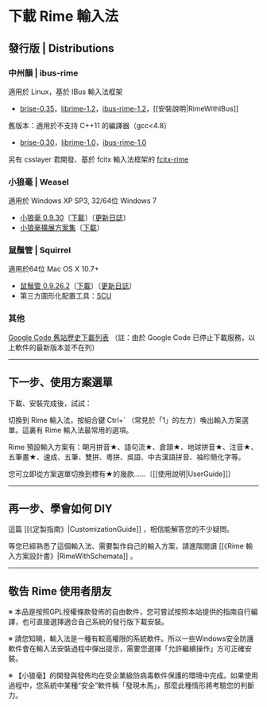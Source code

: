 # 下載 Rime 輸入法

## 發行版 | Distributions

### 中州韻 | ibus-rime

適用於 Linux，基於 IBus 輸入法框架

  * [brise-0.35](http://dl.bintray.com/lotem/rime/brise-0.35.tar.gz)，[librime-1.2](http://dl.bintray.com/lotem/rime/librime-1.2.tar.gz)，[ibus-rime-1.2](http://dl.bintray.com/lotem/rime/ibus-rime-1.2.tar.gz)，[[安裝說明|RimeWithIBus]]

舊版本：適用於不支持 C++11 的編譯器（gcc<4.8）

  * [brise-0.30](http://dl.bintray.com/lotem/rime/brise-0.30.tar.gz)，[librime-1.0](http://dl.bintray.com/lotem/rime/librime-1.0.tar.gz)，[ibus-rime-1.0](http://dl.bintray.com/lotem/rime/ibus-rime-1.0.tar.gz)

另有 csslayer 君開發、基於 fcitx 輸入法框架的  [fcitx-rime](https://github.com/fcitx/fcitx-rime)

### 小狼毫 | Weasel

適用於 Windows XP SP3, 32/64位 Windows 7

  * [小狼毫 0.9.30](https://bintray.com/lotem/rime/Weasel)〔[下載](http://dl.bintray.com/lotem/rime/weasel-0.9.30.0-installer.exe?direct)〕〔[更新日誌](http://rime.github.io/weasel-update/)〕
  * [小狼毫擴展方案集](https://bintray.com/lotem/rime/weasel-expansion)〔[下載](http://dl.bintray.com/lotem/rime/weasel-expansion-0.9.18.0.exe?direct)〕

### 鼠鬚管 | Squirrel

適用於64位 Mac OS X 10.7+

  * [鼠鬚管 0.9.26.2](https://bintray.com/lotem/rime/Squirrel)〔[下載](http://dl.bintray.com/lotem/rime/Squirrel-0.9.26.2.zip)〕〔[更新日誌](http://rime.github.io/release/squirrel/)〕
  * 第三方圖形化配置工具：[SCU](https://github.com/neolee/SCU)

### 其他

[Google Code 舊站歷史下載列表](http://code.google.com/p/rimeime/downloads/list)
（註：由於 Google Code 已停止下載服務，以上軟件的最新版本並不在列）

---

## 下一步、使用方案選單

下載、安裝完成後，試試：

切換到 Rime 輸入法，按組合鍵 Ctrl+` （常見於「1」的左方）喚出輸入方案選單。這裏有 Rime 輸入法最常用的選項。

Rime 預設輸入方案有：朙月拼音★、語句流★、倉頡★、地球拼音★、注音★、五筆畫★、速成、五筆、雙拼、粵拼、吳語、中古漢語拼音、袖珍簡化字等。

您可立即從方案選單切換到標有★的幾款……〔[[使用說明|UserGuide]]〕

<hr/>

## 再一步、學會如何 DIY

這篇 [[《定製指南》|CustomizationGuide]] ，相信能解答您的不少疑問。

等您已經熟悉了這個輸入法、需要製作自己的輸入方案，請進階閱讀 [[《Rime 輸入方案設計書》|RimeWithSchemata]] 。

<hr/>

## 敬告 Rime 使用者朋友

※ 本品是按照GPL授權條款發佈的自由軟件，您可嘗試按照本站提供的指南自行編譯，也可直接選擇適合自己系統的發行版下載安裝。

※ 請您知曉，輸入法是一種有較高權限的系統軟件。所以一些Windows安全防護軟件會在輸入法安裝過程中彈出提示，需要您選擇「允許繼續操作」方可正確安裝。

※ 【小狼毫】的開發與發佈均在受企業級防病毒軟件保護的環境中完成。如果使用過程中，您系統中某種“安全”軟件稱「發現木馬」，那麼此種情形將考驗您的判斷力。
